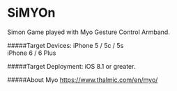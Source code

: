 # SiMYOn
Simon Game played with Myo Gesture Control Armband.

#####Target Devices:
iPhone 5 / 5c / 5s
<br>
iPhone 6 / 6 Plus

#####Target Deployment:
iOS 8.1 or greater.

#####About Myo
https://www.thalmic.com/en/myo/
